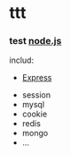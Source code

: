 # ttt
### test [node.js]
includ:
- [Express]
* session
* mysql
* cookie
* redis
* mongo
* ...

[node.js]: <http://nodejs.org>
[express]: <http://expressjs.com>
